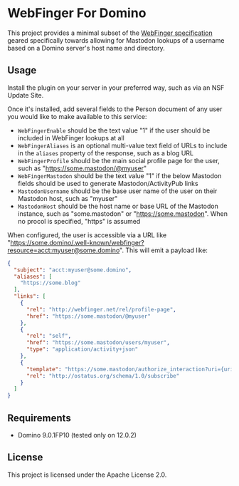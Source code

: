 # WebFinger For Domino

This project provides a minimal subset of the [WebFinger specification](https://www.rfc-editor.org/rfc/rfc7033) geared specifically towards allowing for Mastodon lookups of a username based on a Domino server's host name and directory.

## Usage

Install the plugin on your server in your preferred way, such as via an NSF Update Site.

Once it's installed, add several fields to the Person document of any user you would like to make available to this service:

- `WebFingerEnable` should be the text value "1" if the user should be included in WebFinger lookups at all
- `WebFingerAliases` is an optional multi-value text field of URLs to include in the `aliases` property of the response, such as a blog URL
- `WebFingerProfile` should be the main social profile page for the user, such as "https://some.mastodon/@myuser"
- `WebFingerMastodon` should be the text value "1" if the below Mastodon fields should be used to generate Mastodon/ActivityPub links
- `MastodonUsername` should be the base user name of the user on their Mastodon host, such as "myuser"
- `MastodonHost` should be the host name or base URL of the Mastodon instance, such as "some.mastodon" or "https://some.mastodon". When no procol is specified, "https" is assumed

When configured, the user is accessible via a URL like "https://some.domino/.well-known/webfinger?resource=acct:myuser@some.domino". This will emit a payload like:

```json
{
  "subject": "acct:myuser@some.domino",
  "aliases": [
    "https://some.blog"
  ],
  "links": [
    {
      "rel": "http://webfinger.net/rel/profile-page",
      "href": "https://some.mastodon/@myuser"
    },
    {
      "rel": "self",
      "href": "https://some.mastodon/users/myuser",
      "type": "application/activity+json"
    },
    {
      "template": "https://some.mastodon/authorize_interaction?uri={uri}",
      "rel": "http://ostatus.org/schema/1.0/subscribe"
    }
  ]
}
```

## Requirements

- Domino 9.0.1FP10 (tested only on 12.0.2)

## License

This project is licensed under the Apache License 2.0.
